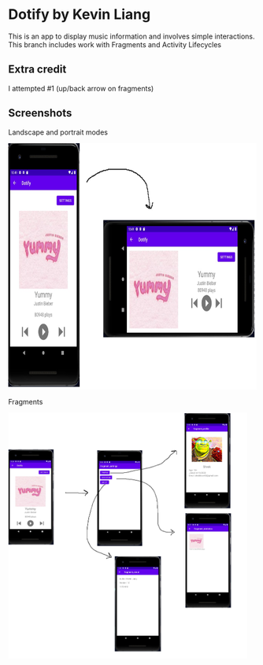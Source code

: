 
# Dotify by Kevin Liang

This is an app to display music information and involves simple interactions. This branch includes work with Fragments and Activity Lifecycles

## Extra credit
I attempted #1 (up/back arrow on fragments)

## Screenshots
Landscape and portrait modes

<img src="./hw3.jpg" alt="Screenshot of the app" height="500" />

Fragments 

<img src="./port_land.jpg" alt="Screenshot of the app" height="500" />

